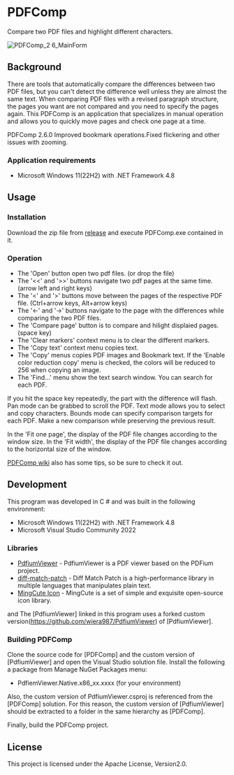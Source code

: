 # PDFComp
Compare two PDF files and highlight different characters.

![PDFComp_2 6_MainForm](https://github.com/user-attachments/assets/a4e81cdd-8530-46b9-ad87-b36b9235a894)

## Background

There are tools that automatically compare the differences between two PDF files, but you can't detect the difference well unless they are almost the same text.
When comparing PDF files with a revised paragraph structure, the pages you want are not compared and you need to specify the pages again.
This PDFComp is an application that specializes in manual operation and allows you to quickly move pages and check one page at a time.

PDFComp 2.6.0
Improved bookmark operations.Fixed flickering and other issues with zooming.

### Application requirements

* Microsoft Windows 11(22H2) with .NET Framework 4.8

## Usage
### Installation

Download the zip file from [release](https://github.com/wiera987/PDFComp/releases) and execute PDFComp.exe contained in it.

### Operation

* The 'Open' button open two pdf files. (or drop the file)
* The '<<' and '>>' buttons navigate two pdf pages at the same time. (arrow left and right keys)
* The '<' and '>' buttons move between the pages of the respective PDF file. (Ctrl+arrow keys, Alt+arrow keys)
* The '<-' and '->' buttons navigate to the page with the differences while comparing the two PDF files.
* The 'Compare page' button is to compare and hilight displaied pages. (space key)
* The 'Clear markers' context menu is to clear the different markers.
* The 'Copy text' context menu copies text.
* The 'Copy' menus copies PDF images and Bookmark text. If the 'Enable color reduction copy' menu is checked, the colors will be reduced to 256 when copying an image.
* The 'Find...' menu show the text search window. You can search for each PDF.

If you hit the space key repeatedly, the part with the difference will flash.
Pan mode can be grabbed to scroll the PDF.
Text mode allows you to select and copy characters.
Bounds mode can specify comparison targets for each PDF. Make a new comparison while preserving the previous result.

In the 'Fit one page', the display of the PDF file changes according to the window size.
In the 'Fit width', the display of the PDF file changes according to the horizontal size of the window.

[PDFComp wiki](https://github.com/wiera987/PDFComp/wiki) also has some tips, so be sure to check it out.

## Development

This program was developed in C # and was built in the following environment:

* Microsoft Windows 11(22H2) with .NET Framework 4.8
* Microsoft Visual Studio Community 2022

### Libraries

* [PdfiumViewer](https://github.com/pvginkel/PdfiumViewer/) - PdfiumViewer is a PDF viewer based on the PDFium project.
* [diff-match-patch](https://github.com/google/diff-match-patch/) - Diff Match Patch is a high-performance library in multiple languages that manipulates plain text.
* [MingCute Icon](https://github.com/Richard9394/MingCute) - MingCute is a set of simple and exquisite open-source icon library.

and The [PdfiumViewer] linked in this program uses a forked custom version(https://github.com/wiera987/PdfiumViewer) of [PdfiumViewer].

### Building PDFComp
Clone the source code for [PDFComp] and the custom version of [PdfiumViewer] and open the Visual Studio solution file.
Install the following a package from Manage NuGet Packages menu:

* PdfiemViewer.Native.x86_xx.xxxx (for your environment)

Also, the custom version of PdfiumViewer.csproj is referenced from the [PDFComp] solution.
For this reason, the custom version of [PdfiumViewer] should be extracted to a folder in the same hierarchy as [PDFComp].

Finally, build the PDFComp project.

## License

This project is licensed under the Apache License, Version2.0.
